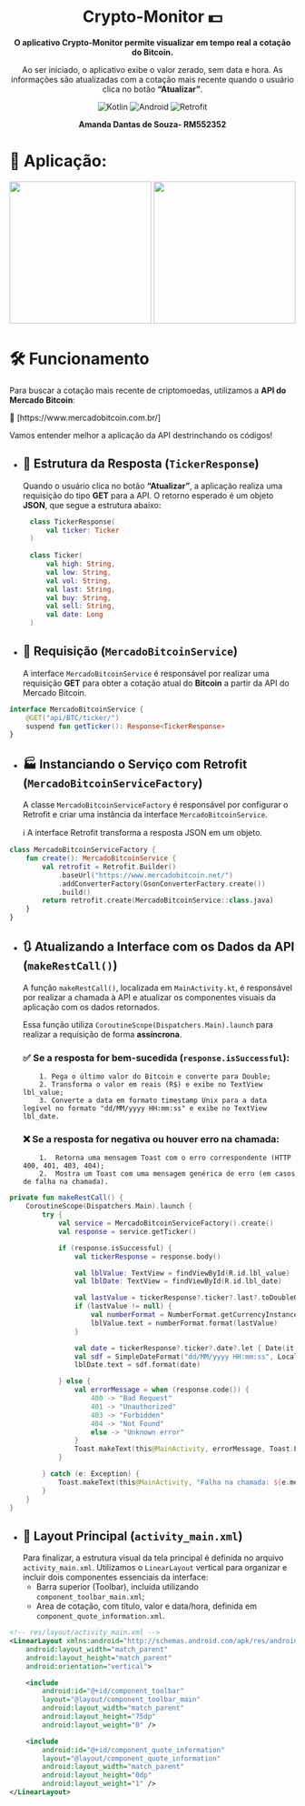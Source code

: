 <h1 align="center">Crypto-Monitor 💵</h1>

<p align="center">
  <b>O aplicativo Crypto-Monitor permite visualizar em tempo real a cotação do Bitcoin.</b>
</p>

<p align="center">
    Ao ser iniciado, o aplicativo exibe o valor zerado, sem data e hora. As informações são atualizadas com a cotação mais recente quando o usuário clica no botão <b>“Atualizar”</b>.
</p>

<p align="center">
  <img alt="Kotlin" src="https://img.shields.io/badge/Kotlin-7F52FF?style=for-the-badge&logo=kotlin&logoColor=white">
  <img alt="Android" src="https://img.shields.io/badge/Android-3DDC84?style=for-the-badge&logo=android&logoColor=white">
  <img alt="Retrofit" src="https://img.shields.io/badge/Retrofit-FF9800?style=for-the-badge&logo=android&logoColor=white">
</p>

<p align="center">
  <b>Amanda Dantas de Souza- RM552352</b>
</p>

# 📱 Aplicação:
<div align="center"> 
<img src= "https://github.com/user-attachments/assets/6c0df9b3-dc4e-4898-86a6-63531579ab30" width="250"/>
<img src= "https://github.com/user-attachments/assets/2e69db84-66d0-4bc2-92f7-f9caa3af9055" width="250"/>
</div>

# 🛠️ Funcionamento 
<p>Para buscar a cotação mais recente de criptomoedas, utilizamos a <b>API do Mercado Bitcoin</b>:</p> 
<p>🔗 [https://www.mercadobitcoin.com.br/]</p>
<p>Vamos entender melhor a aplicação da API destrinchando os códigos!</p>

- ## 📩 Estrutura da Resposta (`TickerResponse`)
     Quando o usuário clica no botão <b>“Atualizar”</b>, a aplicação realiza uma requisição do tipo <b>GET</b> para a API.
     O retorno esperado é um objeto <b>JSON</b>, que segue a estrutura abaixo:
 ```kotlin
      class TickerResponse(
          val ticker: Ticker
      )
      
      class Ticker(
          val high: String,
          val low: String,
          val vol: String,
          val last: String,
          val buy: String,
          val sell: String,
          val date: Long
      )
```
- ## 🔄 Requisição (`MercadoBitcoinService`)

  A interface `MercadoBitcoinService` é responsável por realizar uma requisição <b>GET</b> para obter a cotação atual do <b>Bitcoin</b> a partir da API do Mercado Bitcoin.

```kotlin
interface MercadoBitcoinService {
    @GET("api/BTC/ticker/")
    suspend fun getTicker(): Response<TickerResponse>
}
```
- ## 🏭 Instanciando o Serviço com Retrofit (`MercadoBitcoinServiceFactory`)

     A classe `MercadoBitcoinServiceFactory` é responsável por configurar o Retrofit e criar uma instância da interface `MercadoBitcoinService`.
     <p> ℹ️ A interface Retrofit transforma a resposta JSON em um objeto.</p>
     
```kotlin
class MercadoBitcoinServiceFactory {
    fun create(): MercadoBitcoinService {
        val retrofit = Retrofit.Builder()
            .baseUrl("https://www.mercadobitcoin.net/")
            .addConverterFactory(GsonConverterFactory.create())
            .build()
        return retrofit.create(MercadoBitcoinService::class.java)
    }
}
```
- ## 🔃 Atualizando a Interface com os Dados da API (`makeRestCall()`)

     A função `makeRestCall()`, localizada em `MainActivity.kt`, é responsável por realizar a chamada à API e atualizar os componentes visuais da aplicação com os dados 
     retornados.

     Essa função utiliza `CoroutineScope(Dispatchers.Main).launch` para realizar a requisição de forma <b>assíncrona</b>.

     ### ✅ Se a resposta for bem-sucedida (`response.isSuccessful`):

          1. Pega o último valor do Bitcoin e converte para Double;
          2. Transforma o valor em reais (R$) e exibe no TextView lbl_value;
          3. Converte a data em formato timestamp Unix para a data legível no formato "dd/MM/yyyy HH:mm:ss" e exibe no TextView lbl_date.

     ### ❌ Se a resposta for negativa ou houver erro na chamada:

          1.  Retorna uma mensagem Toast com o erro correspondente (HTTP 400, 401, 403, 404);
          2.  Mostra um Toast com uma mensagem genérica de erro (em casos de falha na chamada).

```kotlin
private fun makeRestCall() {
    CoroutineScope(Dispatchers.Main).launch {
        try {
            val service = MercadoBitcoinServiceFactory().create()
            val response = service.getTicker()

            if (response.isSuccessful) {
                val tickerResponse = response.body()

                val lblValue: TextView = findViewById(R.id.lbl_value)
                val lblDate: TextView = findViewById(R.id.lbl_date)

                val lastValue = tickerResponse?.ticker?.last?.toDoubleOrNull()
                if (lastValue != null) {
                    val numberFormat = NumberFormat.getCurrencyInstance(Locale("pt", "BR"))
                    lblValue.text = numberFormat.format(lastValue)
                }

                val date = tickerResponse?.ticker?.date?.let { Date(it * 1000L) }
                val sdf = SimpleDateFormat("dd/MM/yyyy HH:mm:ss", Locale.getDefault())
                lblDate.text = sdf.format(date)

            } else {
                val errorMessage = when (response.code()) {
                    400 -> "Bad Request"
                    401 -> "Unauthorized"
                    403 -> "Forbidden"
                    404 -> "Not Found"
                    else -> "Unknown error"
                }
                Toast.makeText(this@MainActivity, errorMessage, Toast.LENGTH_LONG).show()
            }

        } catch (e: Exception) {
            Toast.makeText(this@MainActivity, "Falha na chamada: ${e.message}", Toast.LENGTH_LONG).show()
        }
    }
}
```

- ## 🧱 Layout Principal (`activity_main.xml`)
  Para finalizar, a estrutura visual da tela principal é definida no arquivo `activity_main.xml`. Utilizamos o `LinearLayout` vertical para organizar e incluir dois componentes 
  essenciais da interface:
     - Barra superior (Toolbar), incluída utilizando `component_toolbar_main.xml`;
     - Area de cotação, com título, valor e data/hora, definida em `component_quote_information.xml`.

```xml
<!-- res/layout/activity_main.xml -->
<LinearLayout xmlns:android="http://schemas.android.com/apk/res/android"
    android:layout_width="match_parent"
    android:layout_height="match_parent"
    android:orientation="vertical">

    <include
        android:id="@+id/component_toolbar"
        layout="@layout/component_toolbar_main"
        android:layout_width="match_parent"
        android:layout_height="75dp"
        android:layout_weight="0" />

    <include
        android:id="@+id/component_quote_information"
        layout="@layout/component_quote_information"
        android:layout_width="match_parent"
        android:layout_height="0dp"
        android:layout_weight="1" />
</LinearLayout>
```




